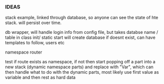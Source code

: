 ### IDEAS

stack example, linked through database, so anyone can see the state of hte stack.
will persist over time.

db wrapper, will handle login info from config file, but takes databse name / table in class init/ static start
will create database if doesnt exist, can have templates to follow, users etc





namespace router

test if route exists as namespace, if not then start popping off a part into a 
new stack (dynamic namespace parts) and replace with "Var", which can then 
handle what to do with the dynamic parts, most likely use first value as 
variable and then rest as hard data
